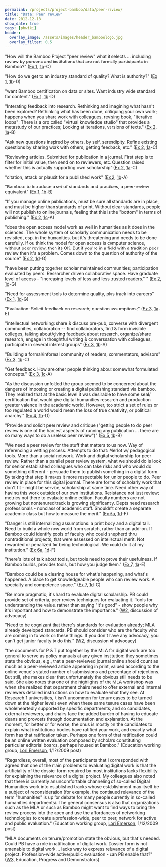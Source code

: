 ```yaml
---
permalink: /projects/project-bamboo/data/peer-review/
title: "Data: Peer review"
date: 2012-12-18
show_date: true
tags: [pbwiki]
header:
  overlay_image: /assets/images/header_bamboologo.jpg
  overlay_filter: 0.5
---
```

<p>"How will the Bamboo Project "peer review" what it selects ... including review by persons and institutions that are not formally participants in Bamboo?" (<span class="glossary-term" title="Initial Impressions and Questions: " what="" do="" you="" hope="" bamboo="" will="" accomplish="" questions="" have="" regarding=""><abbr title="Initial Impressions and Questions: " what="" do="" you="" hope="" bamboo="" will="" accomplish="" questions="" have="" regarding="">Ex 1</abbr></span>, <span class="glossary-term" title="Workshop 1b (Chicago; May 15-17, 2008), Understanding Arts and Humanities Scholarship, brought together interested parties from across the globe to discuss how they work, what challenges they face, and how Bamboo could make their jobs easier."><abbr title="Workshop 1b (Chicago; May 15-17, 2008), Understanding Arts and Humanities Scholarship, brought together interested parties from across the globe to discuss how they work, what challenges they face, and how Bamboo could make their jobs easier.">1b</abbr></span>-C)</p>
<p>"How do we get to an industry standard of quality? What is authority?" (<span class="glossary-term" title="Initial Impressions and Questions: " what="" do="" you="" hope="" bamboo="" will="" accomplish="" questions="" have="" regarding=""><abbr title="Initial Impressions and Questions: " what="" do="" you="" hope="" bamboo="" will="" accomplish="" questions="" have="" regarding="">Ex 1</abbr></span>, <span class="glossary-term" title="Workshop 1b (Chicago; May 15-17, 2008), Understanding Arts and Humanities Scholarship, brought together interested parties from across the globe to discuss how they work, what challenges they face, and how Bamboo could make their jobs easier."><abbr title="Workshop 1b (Chicago; May 15-17, 2008), Understanding Arts and Humanities Scholarship, brought together interested parties from across the globe to discuss how they work, what challenges they face, and how Bamboo could make their jobs easier.">1b</abbr></span>-D)</p>
<p>"want Bamboo certification on data or sites. Want industry wide standard for content." (<span class="glossary-term" title="Initial Impressions and Questions: " what="" do="" you="" hope="" bamboo="" will="" accomplish="" questions="" have="" regarding=""><abbr title="Initial Impressions and Questions: " what="" do="" you="" hope="" bamboo="" will="" accomplish="" questions="" have="" regarding="">Ex 1</abbr></span>, <span class="glossary-term" title="Workshop 1b (Chicago; May 15-17, 2008), Understanding Arts and Humanities Scholarship, brought together interested parties from across the globe to discuss how they work, what challenges they face, and how Bamboo could make their jobs easier."><abbr title="Workshop 1b (Chicago; May 15-17, 2008), Understanding Arts and Humanities Scholarship, brought together interested parties from across the globe to discuss how they work, what challenges they face, and how Bamboo could make their jobs easier.">1b</abbr></span>-D)</p>
<p>"Interating feedback into research. Rethinking and imagining what hasn't been explored? Rethinking what has been done, critiquing your own work; happens when you share work with colleagues, revising book, "iterative loops"; There is a org called "virtual knowledge studio" that provides a metastudy of our practices; Looking at iterations, versions of texts." (<span class="glossary-term" title="Exploring Scholarly Practice: " during="" a="" really="" good="" day="" term="" research="" cycle="" etc.="" what="" productive="" things="" do="" you="" in="" relation="" to="" humanities="" how="" accomplish="" that="" task=""><abbr title="Exploring Scholarly Practice: " during="" a="" really="" good="" day="" term="" research="" cycle="" etc.="" what="" productive="" things="" do="" you="" in="" relation="" to="" humanities="" how="" accomplish="" that="" task="">Ex 2</abbr></span>, <span class="glossary-term" title="Workshop 1a (Berkeley; April 28-30, 2008), Understanding Arts and Humanities Scholarship, brought together interested parties from across the globe to discuss how they work, what challenges they face, and how Bamboo could make their jobs easier."><abbr title="Workshop 1a (Berkeley; April 28-30, 2008), Understanding Arts and Humanities Scholarship, brought together interested parties from across the globe to discuss how they work, what challenges they face, and how Bamboo could make their jobs easier.">1a</abbr></span>-B)</p>
<p>"Ask new questions inspired by others, by self, serendipity. Refine existing questions by sharing work with others, getting feedback, etc." (<span class="glossary-term" title="Exploring Scholarly Practice: " during="" a="" really="" good="" day="" term="" research="" cycle="" etc.="" what="" productive="" things="" do="" you="" in="" relation="" to="" humanities="" how="" accomplish="" that="" task=""><abbr title="Exploring Scholarly Practice: " during="" a="" really="" good="" day="" term="" research="" cycle="" etc.="" what="" productive="" things="" do="" you="" in="" relation="" to="" humanities="" how="" accomplish="" that="" task="">Ex 2</abbr></span>, <span class="glossary-term" title="Workshop 1a (Berkeley; April 28-30, 2008), Understanding Arts and Humanities Scholarship, brought together interested parties from across the globe to discuss how they work, what challenges they face, and how Bamboo could make their jobs easier."><abbr title="Workshop 1a (Berkeley; April 28-30, 2008), Understanding Arts and Humanities Scholarship, brought together interested parties from across the globe to discuss how they work, what challenges they face, and how Bamboo could make their jobs easier.">1a</abbr></span>-C)</p>
<p>"Reviewing articles. Submitted for publication in a journal. First step is to filter for initial value, then send on to reviewers, etc. Question raised whether this is actually supporting own scholarship" (<span class="glossary-term" title="Exploring Scholarly Practice: " during="" a="" really="" good="" day="" term="" research="" cycle="" etc.="" what="" productive="" things="" do="" you="" in="" relation="" to="" humanities="" how="" accomplish="" that="" task=""><abbr title="Exploring Scholarly Practice: " during="" a="" really="" good="" day="" term="" research="" cycle="" etc.="" what="" productive="" things="" do="" you="" in="" relation="" to="" humanities="" how="" accomplish="" that="" task="">Ex 2</abbr></span>, <span class="glossary-term" title="Workshop 1a (Berkeley; April 28-30, 2008), Understanding Arts and Humanities Scholarship, brought together interested parties from across the globe to discuss how they work, what challenges they face, and how Bamboo could make their jobs easier."><abbr title="Workshop 1a (Berkeley; April 28-30, 2008), Understanding Arts and Humanities Scholarship, brought together interested parties from across the globe to discuss how they work, what challenges they face, and how Bamboo could make their jobs easier.">1a</abbr></span>-C)</p>
<p>"citation, attack or plaudit for a published work" (<span class="glossary-term" title="Exploring Scholarly Practice: " during="" a="" really="" good="" day="" term="" research="" cycle="" etc.="" what="" productive="" things="" do="" you="" in="" relation="" to="" humanities="" how="" accomplish="" that="" task=""><abbr title="Exploring Scholarly Practice: " during="" a="" really="" good="" day="" term="" research="" cycle="" etc.="" what="" productive="" things="" do="" you="" in="" relation="" to="" humanities="" how="" accomplish="" that="" task="">Ex 2</abbr></span>, <span class="glossary-term" title="Workshop 1b (Chicago; May 15-17, 2008), Understanding Arts and Humanities Scholarship, brought together interested parties from across the globe to discuss how they work, what challenges they face, and how Bamboo could make their jobs easier."><abbr title="Workshop 1b (Chicago; May 15-17, 2008), Understanding Arts and Humanities Scholarship, brought together interested parties from across the globe to discuss how they work, what challenges they face, and how Bamboo could make their jobs easier.">1b</abbr></span>-A)</p>
<p>"Bamboo: to introduce a set of standards and practices, a peer-review equivalent" (<span class="glossary-term" title="Initial Impressions and Questions: " what="" do="" you="" hope="" bamboo="" will="" accomplish="" questions="" have="" regarding=""><abbr title="Initial Impressions and Questions: " what="" do="" you="" hope="" bamboo="" will="" accomplish="" questions="" have="" regarding="">Ex 1</abbr></span>, <span class="glossary-term" title="Workshop 1b (Chicago; May 15-17, 2008), Understanding Arts and Humanities Scholarship, brought together interested parties from across the globe to discuss how they work, what challenges they face, and how Bamboo could make their jobs easier."><abbr title="Workshop 1b (Chicago; May 15-17, 2008), Understanding Arts and Humanities Scholarship, brought together interested parties from across the globe to discuss how they work, what challenges they face, and how Bamboo could make their jobs easier.">1b</abbr></span>-B)</p>
<p>"If you manage online publications, must be sure all standards are in place, and must be higher than standards of print. Without clear standards, people will not publish to online journals, feeling that this is the "bottom" in terms of publishing." (<span class="glossary-term" title="Exploring Scholarly Practice: " during="" a="" really="" good="" day="" term="" research="" cycle="" etc.="" what="" productive="" things="" do="" you="" in="" relation="" to="" humanities="" how="" accomplish="" that="" task=""><abbr title="Exploring Scholarly Practice: " during="" a="" really="" good="" day="" term="" research="" cycle="" etc.="" what="" productive="" things="" do="" you="" in="" relation="" to="" humanities="" how="" accomplish="" that="" task="">Ex 2</abbr></span>, <span class="glossary-term" title="Workshop 1c (Paris; June 9-11, 2008), Understanding Arts and Humanities Scholarship, brought together interested parties from across the globe to discuss how they work, what challenges they face, and how Bamboo could make their jobs easier."><abbr title="Workshop 1c (Paris; June 9-11, 2008), Understanding Arts and Humanities Scholarship, brought together interested parties from across the globe to discuss how they work, what challenges they face, and how Bamboo could make their jobs easier.">1c</abbr></span>-A)</p>
<p>"does the open access model work as well in humanities as it does in the sciences. The whole system of scholarly communication needs to be revisited, esp. in the humanities. but it's threatening and needs to be done carefully. If ou think the model for open access is computer science, without peer review, then its OK.  But if you're in a field with a tradition peer review then it's a problem. Comes down to the question of authority of the source" (<span class="glossary-term" title="Exploring Scholarly Practice: " during="" a="" really="" good="" day="" term="" research="" cycle="" etc.="" what="" productive="" things="" do="" you="" in="" relation="" to="" humanities="" how="" accomplish="" that="" task=""><abbr title="Exploring Scholarly Practice: " during="" a="" really="" good="" day="" term="" research="" cycle="" etc.="" what="" productive="" things="" do="" you="" in="" relation="" to="" humanities="" how="" accomplish="" that="" task="">Ex 2</abbr></span>, <span class="glossary-term" title="Workshop 1d (Princeton; July 14-16, 2008), Understanding Arts and Humanities Scholarship, brought together interested parties from across the globe to discuss how they work, what challenges they face, and how Bamboo could make their jobs easier."><abbr title="Workshop 1d (Princeton; July 14-16, 2008), Understanding Arts and Humanities Scholarship, brought together interested parties from across the globe to discuss how they work, what challenges they face, and how Bamboo could make their jobs easier.">1d</abbr></span>-G)</p>
<p>"have been putting together scholar maintained communities; participation evaluated by peers.  Researcher driven collaborative space.  Have graduate level of access -  "increasing levels of less and less trusted readers." " (<span class="glossary-term" title="Exploring Scholarly Practice: " during="" a="" really="" good="" day="" term="" research="" cycle="" etc.="" what="" productive="" things="" do="" you="" in="" relation="" to="" humanities="" how="" accomplish="" that="" task=""><abbr title="Exploring Scholarly Practice: " during="" a="" really="" good="" day="" term="" research="" cycle="" etc.="" what="" productive="" things="" do="" you="" in="" relation="" to="" humanities="" how="" accomplish="" that="" task="">Ex 2</abbr></span>, <span class="glossary-term" title="Workshop 1d (Princeton; July 14-16, 2008), Understanding Arts and Humanities Scholarship, brought together interested parties from across the globe to discuss how they work, what challenges they face, and how Bamboo could make their jobs easier."><abbr title="Workshop 1d (Princeton; July 14-16, 2008), Understanding Arts and Humanities Scholarship, brought together interested parties from across the globe to discuss how they work, what challenges they face, and how Bamboo could make their jobs easier.">1d</abbr></span>-G)</p>
<p>"Need for assessment tools to determine quality, plus track into careers" (<span class="glossary-term" title="Initial Impressions and Questions: " what="" do="" you="" hope="" bamboo="" will="" accomplish="" questions="" have="" regarding=""><abbr title="Initial Impressions and Questions: " what="" do="" you="" hope="" bamboo="" will="" accomplish="" questions="" have="" regarding="">Ex 1</abbr></span>, <span class="glossary-term" title="Workshop 1d (Princeton; July 14-16, 2008), Understanding Arts and Humanities Scholarship, brought together interested parties from across the globe to discuss how they work, what challenges they face, and how Bamboo could make their jobs easier."><abbr title="Workshop 1d (Princeton; July 14-16, 2008), Understanding Arts and Humanities Scholarship, brought together interested parties from across the globe to discuss how they work, what challenges they face, and how Bamboo could make their jobs easier.">1d</abbr></span>-G)</p>
<p>"Evaluation: Solicit feedback on research; question assumptions;" (<span class="glossary-term" title="Common and Uncommon: " what="" are="" common="" themes="" that="" have="" emerged="" from="" your="" exploration="" of="" scholarly="" practices="" based="" on="" discussion="" two="" piqued="" the="" curiosity="" those="" at="" table="" or="" uncommon="" makes="" these="" and=""><abbr title="Common and Uncommon: " what="" are="" common="" themes="" that="" have="" emerged="" from="" your="" exploration="" of="" scholarly="" practices="" based="" on="" discussion="" two="" piqued="" the="" curiosity="" those="" at="" table="" or="" uncommon="" makes="" these="" and="">Ex 3</abbr></span>, <span class="glossary-term" title="Workshop 1a (Berkeley; April 28-30, 2008), Understanding Arts and Humanities Scholarship, brought together interested parties from across the globe to discuss how they work, what challenges they face, and how Bamboo could make their jobs easier."><abbr title="Workshop 1a (Berkeley; April 28-30, 2008), Understanding Arts and Humanities Scholarship, brought together interested parties from across the globe to discuss how they work, what challenges they face, and how Bamboo could make their jobs easier.">1a</abbr></span>-E)</p>
<p>"intellectual networking: share & discuss pre-pub, converse with divergent communities, collaboration -- find collaborators, find & form invisible colleges, talking about/giving feedback about research, organize/share research, engage in thoughtful writing & converssation with colleagues, participate in several interest groups" (<span class="glossary-term" title="Common and Uncommon: " what="" are="" common="" themes="" that="" have="" emerged="" from="" your="" exploration="" of="" scholarly="" practices="" based="" on="" discussion="" two="" piqued="" the="" curiosity="" those="" at="" table="" or="" uncommon="" makes="" these="" and=""><abbr title="Common and Uncommon: " what="" are="" common="" themes="" that="" have="" emerged="" from="" your="" exploration="" of="" scholarly="" practices="" based="" on="" discussion="" two="" piqued="" the="" curiosity="" those="" at="" table="" or="" uncommon="" makes="" these="" and="">Ex 3</abbr></span>, <span class="glossary-term" title="Workshop 1b (Chicago; May 15-17, 2008), Understanding Arts and Humanities Scholarship, brought together interested parties from across the globe to discuss how they work, what challenges they face, and how Bamboo could make their jobs easier."><abbr title="Workshop 1b (Chicago; May 15-17, 2008), Understanding Arts and Humanities Scholarship, brought together interested parties from across the globe to discuss how they work, what challenges they face, and how Bamboo could make their jobs easier.">1b</abbr></span>-A)</p>
<p>"Building a formal/informal community of readers, commentators, advisors" (<span class="glossary-term" title="Common and Uncommon: " what="" are="" common="" themes="" that="" have="" emerged="" from="" your="" exploration="" of="" scholarly="" practices="" based="" on="" discussion="" two="" piqued="" the="" curiosity="" those="" at="" table="" or="" uncommon="" makes="" these="" and=""><abbr title="Common and Uncommon: " what="" are="" common="" themes="" that="" have="" emerged="" from="" your="" exploration="" of="" scholarly="" practices="" based="" on="" discussion="" two="" piqued="" the="" curiosity="" those="" at="" table="" or="" uncommon="" makes="" these="" and="">Ex 3</abbr></span>, <span class="glossary-term" title="Workshop 1b (Chicago; May 15-17, 2008), Understanding Arts and Humanities Scholarship, brought together interested parties from across the globe to discuss how they work, what challenges they face, and how Bamboo could make their jobs easier."><abbr title="Workshop 1b (Chicago; May 15-17, 2008), Understanding Arts and Humanities Scholarship, brought together interested parties from across the globe to discuss how they work, what challenges they face, and how Bamboo could make their jobs easier.">1b</abbr></span>-C)</p>
<p>"Get feedback. How are other people thinking about somewhat formulated concepts." (<span class="glossary-term" title="Common and Uncommon: " what="" are="" common="" themes="" that="" have="" emerged="" from="" your="" exploration="" of="" scholarly="" practices="" based="" on="" discussion="" two="" piqued="" the="" curiosity="" those="" at="" table="" or="" uncommon="" makes="" these="" and=""><abbr title="Common and Uncommon: " what="" are="" common="" themes="" that="" have="" emerged="" from="" your="" exploration="" of="" scholarly="" practices="" based="" on="" discussion="" two="" piqued="" the="" curiosity="" those="" at="" table="" or="" uncommon="" makes="" these="" and="">Ex 3</abbr></span>, <span class="glossary-term" title="Workshop 1c (Paris; June 9-11, 2008), Understanding Arts and Humanities Scholarship, brought together interested parties from across the globe to discuss how they work, what challenges they face, and how Bamboo could make their jobs easier."><abbr title="Workshop 1c (Paris; June 9-11, 2008), Understanding Arts and Humanities Scholarship, brought together interested parties from across the globe to discuss how they work, what challenges they face, and how Bamboo could make their jobs easier.">1c</abbr></span>-A)</p>
<p>"As the discussion unfolded the group seemed to be concerned about the dangers of imposing or creating a digital publishing standard via bamboo. They realized that at the basic level it was desirable to have some seal/ certification that would give digital humanities research and production greater valence in the academic world. However, too strict a set of rules or too regulated a world would mean the loss of true creativity, or political anarchy." (<span class="glossary-term" title="Unpacking a Commonality: " what="" discrete="" practices="" are="" involved="" in="" these="" themes="" outstanding="" issues="" need="" to="" be="" addressed="" regards=""><abbr title="Unpacking a Commonality: " what="" discrete="" practices="" are="" involved="" in="" these="" themes="" outstanding="" issues="" need="" to="" be="" addressed="" regards="">Ex 4</abbr></span>, <span class="glossary-term" title="Workshop 1b (Chicago; May 15-17, 2008), Understanding Arts and Humanities Scholarship, brought together interested parties from across the globe to discuss how they work, what challenges they face, and how Bamboo could make their jobs easier."><abbr title="Workshop 1b (Chicago; May 15-17, 2008), Understanding Arts and Humanities Scholarship, brought together interested parties from across the globe to discuss how they work, what challenges they face, and how Bamboo could make their jobs easier.">1b</abbr></span>-D)</p>
<p>"Provide and solicit peer review and critique ("getting people to do peer review is one of the hardest aspects of running any publication ... there are so many ways to do a useless peer review")" (<span class="glossary-term" title="Unpacking the Uncommon: " what="" discrete="" practices="" are="" involved="" in="" these="" themes="" outstanding="" issues="" need="" to="" be="" addressed="" regards=""><abbr title="Unpacking the Uncommon: " what="" discrete="" practices="" are="" involved="" in="" these="" themes="" outstanding="" issues="" need="" to="" be="" addressed="" regards="">Ex 5</abbr></span>, <span class="glossary-term" title="Workshop 1b (Chicago; May 15-17, 2008), Understanding Arts and Humanities Scholarship, brought together interested parties from across the globe to discuss how they work, what challenges they face, and how Bamboo could make their jobs easier."><abbr title="Workshop 1b (Chicago; May 15-17, 2008), Understanding Arts and Humanities Scholarship, brought together interested parties from across the globe to discuss how they work, what challenges they face, and how Bamboo could make their jobs easier.">1b</abbr></span>-B)</p>
<p>"We need a peer review for the stuff that matters to us now. Way of referencing a vetting process. Attempts to do that:  Merlot w/ pedagogical tools. More than a social network. Work and digital scholarship for peer review. Rather than a parallel peer review system, what we should do is look for senior established colleagues who can take risks and who would do something different - persuade them to publish something in a digital form. By taking that step it makes it more respectable for junior people to do. Peer review in place for this digital journal. There are forms of scholarly work that don't fit - might be service, scholarship at same time. Need other way of having this work outside of our own institutions. Resistance not just review; metrics not there to evaluate online edition.  Faculty numbers are not growing but nontenured track is growing significantly. Depts need research professionals - nonclass of academic staff. Shouldn't create a separate academic class but how to measure the merit." (<span class="glossary-term" title="Identify Future Scholarly Practices: " when="" you="" look="" at="" new-hires="" or="" up-and-coming="" graduate="" students="" what="" practices="" do="" they="" use="" that="" are="" different="" from="" yours=""><abbr title="Identify Future Scholarly Practices: " when="" you="" look="" at="" new-hires="" or="" up-and-coming="" graduate="" students="" what="" practices="" do="" they="" use="" that="" are="" different="" from="" yours="">Ex 6a</abbr></span>, <span class="glossary-term" title="Workshop 1d (Princeton; July 14-16, 2008), Understanding Arts and Humanities Scholarship, brought together interested parties from across the globe to discuss how they work, what challenges they face, and how Bamboo could make their jobs easier."><abbr title="Workshop 1d (Princeton; July 14-16, 2008), Understanding Arts and Humanities Scholarship, brought together interested parties from across the globe to discuss how they work, what challenges they face, and how Bamboo could make their jobs easier.">1d</abbr></span>-F)</p>
<p>"Danger is still internalizing assumptions:  a print body and a digital tail. Need to build a whole new world from scratch, rather than an add-on. If Bamboo could identify pools of faculty who could shepherd thru nontraditional projects, that were assessed on intellectual merit. Not rewarded or penalized for being technological. We could do it at my institution." (<span class="glossary-term" title="Identify Future Scholarly Practices: " when="" you="" look="" at="" new-hires="" or="" up-and-coming="" graduate="" students="" what="" practices="" do="" they="" use="" that="" are="" different="" from="" yours=""><abbr title="Identify Future Scholarly Practices: " when="" you="" look="" at="" new-hires="" or="" up-and-coming="" graduate="" students="" what="" practices="" do="" they="" use="" that="" are="" different="" from="" yours="">Ex 6a</abbr></span>, <span class="glossary-term" title="Workshop 1d (Princeton; July 14-16, 2008), Understanding Arts and Humanities Scholarship, brought together interested parties from across the globe to discuss how they work, what challenges they face, and how Bamboo could make their jobs easier."><abbr title="Workshop 1d (Princeton; July 14-16, 2008), Understanding Arts and Humanities Scholarship, brought together interested parties from across the globe to discuss how they work, what challenges they face, and how Bamboo could make their jobs easier.">1d</abbr></span>-F)</p>
<p>"there's lots of talk about tools, but tools need to prove their usefulness. If Bamboo builds, provides tools, but how you judge them." (<span class="glossary-term" title="Opportunities for Bamboo: " discuss="" which="" future="" practices="" activities="" you="" think="" would="" be="" best="" supported="" by="" a="" consortial="" effort="" like="" bamboo="" and="" explain="" why.=""><abbr title="Opportunities for Bamboo: " discuss="" which="" future="" practices="" activities="" you="" think="" would="" be="" best="" supported="" by="" a="" consortial="" effort="" like="" bamboo="" and="" explain="" why.="">Ex 7</abbr></span>, <span class="glossary-term" title="Workshop 1a (Berkeley; April 28-30, 2008), Understanding Arts and Humanities Scholarship, brought together interested parties from across the globe to discuss how they work, what challenges they face, and how Bamboo could make their jobs easier."><abbr title="Workshop 1a (Berkeley; April 28-30, 2008), Understanding Arts and Humanities Scholarship, brought together interested parties from across the globe to discuss how they work, what challenges they face, and how Bamboo could make their jobs easier.">1a</abbr></span>-E)</p>
<p>"Bamboo could be a clearing house for what's happening, and what's happened.   A place to get knowledgeable people who can review work.  A specialty and competence space." (<span class="glossary-term" title="Opportunities for Bamboo: " discuss="" which="" future="" practices="" activities="" you="" think="" would="" be="" best="" supported="" by="" a="" consortial="" effort="" like="" bamboo="" and="" explain="" why.=""><abbr title="Opportunities for Bamboo: " discuss="" which="" future="" practices="" activities="" you="" think="" would="" be="" best="" supported="" by="" a="" consortial="" effort="" like="" bamboo="" and="" explain="" why.="">Ex 7</abbr></span>, <span class="glossary-term" title="Workshop 1d (Princeton; July 14-16, 2008), Understanding Arts and Humanities Scholarship, brought together interested parties from across the globe to discuss how they work, what challenges they face, and how Bamboo could make their jobs easier."><abbr title="Workshop 1d (Princeton; July 14-16, 2008), Understanding Arts and Humanities Scholarship, brought together interested parties from across the globe to discuss how they work, what challenges they face, and how Bamboo could make their jobs easier.">1d</abbr></span>-C)</p>
<p>"Be more pragmatic; it's hard to evaluate digital scholarship. PB could provide set of criteria, peer review techniques for evaluating it. Tools for understanding the value, rather than saying "it's good" - show people why it's important and how to demonstrate the importance." (<span class="glossary-term" title="Workshop 2 (Oct. 15-18, 2008) brought participants together to discuss the Directions that emerged from the data analysis conducted on the wiki. Participants suggested questions and issues for each Direction, and formed groups to delve further into their chosen Direction, including what aspects are within the scope of Project Bamboo, what Demonstrators would be helpful, and what the plan should be for the working group."><abbr title="Workshop 2 (Oct. 15-18, 2008) brought participants together to discuss the Directions that emerged from the data analysis conducted on the wiki. Participants suggested questions and issues for each Direction, and formed groups to delve further into their chosen Direction, including what aspects are within the scope of Project Bamboo, what Demonstrators would be helpful, and what the plan should be for the working group.">W2</abbr></span>, discussion of advocacy)</p>
<p>"Need to be cognizant that there's standards for evaluation already; MLA already developed standards. PB should consider who are the faculty who are coming in to work on these things. If you don't have any advocacy, you can't get junior faculty to do this." (<span class="glossary-term" title="Workshop 2 (Oct. 15-18, 2008) brought participants together to discuss the Directions that emerged from the data analysis conducted on the wiki. Participants suggested questions and issues for each Direction, and formed groups to delve further into their chosen Direction, including what aspects are within the scope of Project Bamboo, what Demonstrators would be helpful, and what the plan should be for the working group."><abbr title="Workshop 2 (Oct. 15-18, 2008) brought participants together to discuss the Directions that emerged from the data analysis conducted on the wiki. Participants suggested questions and issues for each Direction, and formed groups to delve further into their chosen Direction, including what aspects are within the scope of Project Bamboo, what Demonstrators would be helpful, and what the plan should be for the working group.">W2</abbr></span>, discussion of advocacy)</p>
<p>"the documents for P & T put together by the MLA for digital work are too general to serve as policy manuals at any given institution: they sometimes state the obvious, e.g., that a peer-reviewed journal online should count as much as a peer-reviewed article appearing in print, valued according to the online venue's stated number of submissions and percentage of rejections.  But still, she makes clear that unfortunately the obvious still needs to be said. She also notes that one of the highlights of the MLA workshop was when she realized that department chairs need to offer external and internal reviewers detailed instructions on how to evaluate what they see. At Research 1 universities, it isn't uncommon for tenure cases to be turned down at the higher levels even when these same tenure cases have been wholeheartedly supported by specific departments; and so candidates, external reviewers, and chairs face the added burden of having to educate deans and provosts through documentation and explanation. At the moment, for better or for worse, the onus is mostly on the candidates to explain what institutional bodies have ratified your work, and exactly what form has that ratification taken. Perhaps one form of that ratification could be an online written evaluation composed by scholars constituting particular editorial boards, perhaps housed at Bamboo." (Education working group, <a href="http://www.loriemerson.com/">Lori Emerson</a>, 1/12/2009 post)</p>
<p>"Regardless, overall, most of the participants that I corresponded with agreed that one of the main problems to evaluating digital work is that the artificiality of the dossier form required by most institutions lacks flexibility for explaining the relevance of a digital project. My colleagues also noted that there is currently an uncomfortable channeling of so-called Digital Humanities work into established tracks whose establishment may itself be a subject of reconsideration (for example, the continued relevance of the term "humanities" is up for debate for many people currently in so-called humanities departments). The general consensus is also that organizations such as the MLA or such as Bamboo might want to find ways to bring the review process into the open and use the affordances of networking technologies to create a profession-wide, peer to peer, network for active and public evaluation." (Education working group, <a href="http://www.loriemerson.com/">Lori Emerson</a>, 1/12/2009 post)</p>
<p>"MLA documents on tenure/promotion state the obvious, but that's needed. Could PB have a role in ratification of digital work. Dossier form is not amenable to digital work ... lacks way to express relevance of a digital project. Profession-wide active/public evaluation - can PB enable that?" (<span class="glossary-term" title="Workshop 3 (January 12 - 14, 2009) built off the progress of the Working Groups. A straw consortial model for Project Bamboo was also introduced and discussed."><abbr title="Workshop 3 (January 12 - 14, 2009) built off the progress of the Working Groups. A straw consortial model for Project Bamboo was also introduced and discussed.">W3</abbr></span>, Education, Progress and Demonstrators)</p>

